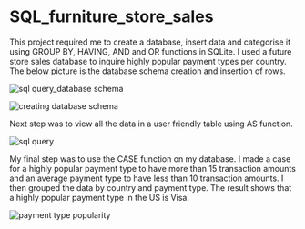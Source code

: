 # SQL_furniture_store_sales

 This project required me to create a database, insert data and categorise it using GROUP BY, HAVING, AND and OR functions in SQLite.
I used a future store sales database to inquire highly popular payment types per country. The below picture is the database schema creation  and insertion of rows.

![sql query_database schema](https://user-images.githubusercontent.com/96391154/159232473-ba9c7cf3-a064-4497-b9a3-c04b7d971377.png)

![creating database schema](https://user-images.githubusercontent.com/96391154/159232504-a7370342-8d9d-4cf1-872f-d8cf475d61e0.png)

Next step was to view all the data in a user friendly table using AS function.

![sql query](https://user-images.githubusercontent.com/96391154/159233076-1e95ada8-fb83-4b3b-9854-8b88eb5002b7.png)

My final step was to use the CASE function on my database. I made a case for a highly popular payment type to have more than 15 transaction amounts and an average payment type to have less than 10 transaction amounts. I then grouped the data by country and payment type. The result shows that a highly popular payment type in the US is Visa. 

![payment type popularity ](https://user-images.githubusercontent.com/96391154/159235473-e53e7fef-6129-4c7a-a66d-51883a6e2dd7.png)

